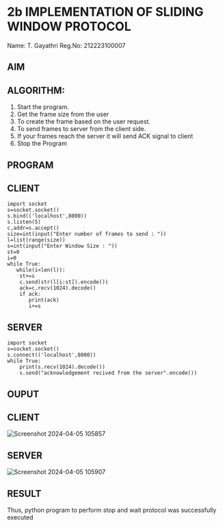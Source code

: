 # 2b IMPLEMENTATION OF SLIDING WINDOW PROTOCOL
Name: T. Gayathri
Reg.No: 212223100007
## AIM
## ALGORITHM:
1. Start the program.
2. Get the frame size from the user
3. To create the frame based on the user request.
4. To send frames to server from the client side.
5. If your frames reach the server it will send ACK signal to client
6. Stop the Program
## PROGRAM
## CLIENT
```
import socket
s=socket.socket()
s.bind(('localhost',8000))
s.listen(5)
c,addr=s.accept()
size=int(input("Enter number of frames to send : "))
l=list(range(size))
s=int(input("Enter Window Size : "))
st=0
i=0
while True:
   while(i<len(l)):
    st+=s
    c.send(str(l[i:st]).encode())
    ack=c.recv(1024).decode()
    if ack:
       print(ack)
       i+=s
```
## SERVER 
```
import socket
s=socket.socket()
s.connect(('localhost',8000))
while True: 
    print(s.recv(1024).decode())
    s.send("acknowledgement recived from the server".encode())
```
## OUPUT
## CLIENT
![Screenshot 2024-04-05 105857](https://github.com/NaliniG007/2b_SLIDING_WINDOW_PROTOCOL/assets/149037327/d543115d-cbdd-445f-a6a1-ad1b81f54b66)
## SERVER
![Screenshot 2024-04-05 105907](https://github.com/NaliniG007/2b_SLIDING_WINDOW_PROTOCOL/assets/149037327/e52ef7ff-e8a0-4913-bafb-d0d72c7ac295)

## RESULT
Thus, python program to perform stop and wait protocol was successfully executed
